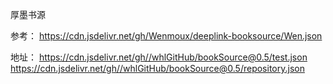 厚墨书源

参考：
https://cdn.jsdelivr.net/gh/Wenmoux/deeplink-booksource/Wen.json

地址：
https://cdn.jsdelivr.net/gh//whlGitHub/bookSource@0.5/test.json
https://cdn.jsdelivr.net/gh//whlGitHub/bookSource@0.5/repository.json
